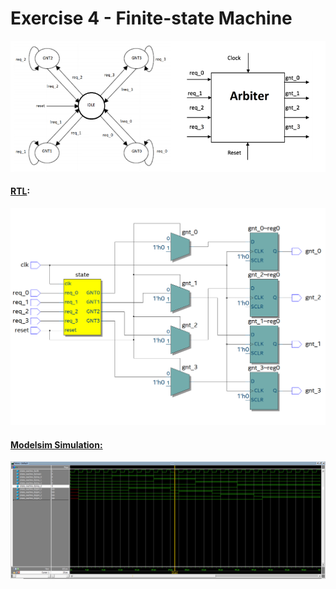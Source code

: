 # Exercise 4 - Finite-state Machine
![alt text](https://github.com/pawelgates/Verilog-Projects/blob/main/Exercise%204%20-%20Finite-state%20Machine/pics/diagram.png)

#### <ins>RTL</ins>:
![alt text](https://github.com/pawelgates/Verilog-Projects/blob/main/Exercise%204%20-%20Finite-state%20Machine/pics/RTL.png)
#### <ins>Modelsim Simulation:</ins>
![alt text](https://github.com/pawelgates/Verilog-Projects/blob/main/Exercise%204%20-%20Finite-state%20Machine/pics/tb.png)
